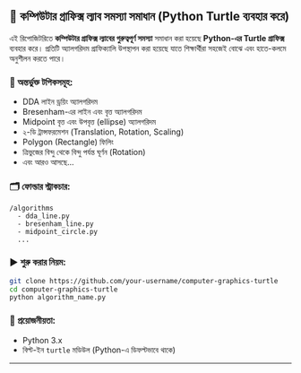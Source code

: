 ## 🐢 কম্পিউটার গ্রাফিক্স ল্যাব সমস্যা সমাধান (Python Turtle ব্যবহার করে)

এই রিপোজিটরিতে **কম্পিউটার গ্রাফিক্স ল্যাবের গুরুত্বপূর্ণ সমস্যা** সমাধান করা হয়েছে **Python-এর Turtle গ্রাফিক্স** ব্যবহার করে। প্রতিটি অ্যালগরিদম গ্রাফিক্যালি উপস্থাপন করা হয়েছে যাতে শিক্ষার্থীরা সহজেই বোঝে এবং হাতে-কলমে অনুশীলন করতে পারে।

### 📌 অন্তর্ভুক্ত টপিকসমূহ:

* DDA লাইন ড্রয়িং অ্যালগরিদম
* Bresenham-এর লাইন এবং বৃত্ত অ্যালগরিদম
* Midpoint বৃত্ত এবং উপবৃত্ত (ellipse) অ্যালগরিদম
* ২-ডি ট্রান্সফরমেশন (Translation, Rotation, Scaling)
* Polygon (Rectangle) ফিলিং
* ত্রিভুজের বিন্দু থেকে বিন্দু পর্যন্ত ঘূর্ণন (Rotation)
* এবং আরও আসছে...

### 🗂️ ফোল্ডার স্ট্রাকচার:

```
/algorithms
  - dda_line.py
  - bresenham_line.py
  - midpoint_circle.py
  ...
```

### ▶️ শুরু করার নিয়ম:

```bash
git clone https://github.com/your-username/computer-graphics-turtle
cd computer-graphics-turtle
python algorithm_name.py
```

### 🔧 প্রয়োজনীয়তা:

* Python 3.x
* বিল্ট-ইন `turtle` মডিউল (Python-এ ডিফল্টভাবে থাকে)

---
